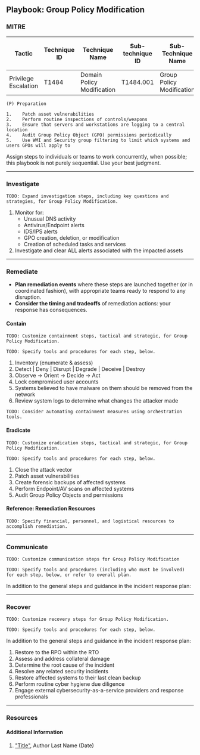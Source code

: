 ## Playbook: Group Policy Modification

### MITRE


| Tactic | Technique ID | Technique Name |Sub-technique ID| Sub-Technique Name | Platforms | Permissions Required |Atomic Red Team Mapping  |
| ------ | ------------ | -------------- |-------| ------------------ |---------- |--------------------- |------------------------ |
|Privilege Escalation|T1484|Domain Policy Modification|T1484.001|Group Policy Modification|Windows|Administrator, User|              |


```
(P) Preparation

1.    Patch asset vulnerabilities
2.    Perform routine inspections of controls/weapons
3.    Ensure that servers and workstations are logging to a central location
4.    Audit Group Policy Object (GPO) permissions periodically
5.    Use WMI and Security group filtering to limit which systems and users GPOs will apply to 
```
  
Assign steps to individuals or teams to work concurrently, when possible; this playbook is not purely sequential. Use your best judgment.

--------------

### Investigate

`TODO: Expand investigation steps, including key questions and strategies, for Group Policy Modification.`

1. Monitor for:
    * Unusual DNS activity
    * Antivirus/Endpoint alerts
    * IDS/IPS alerts
    * GPO creation, deletion, or modification
    * Creation of scheduled tasks and services
2. Investigate and clear ALL alerts associated with the impacted assets


--------------

### Remediate

* **Plan remediation events** where these steps are launched together (or in coordinated fashion), with appropriate teams ready to respond to any disruption.
* **Consider the timing and tradeoffs** of remediation actions: your response has consequences.

#### Contain

`TODO: Customize containment steps, tactical and strategic, for Group Policy Modification.`

`TODO: Specify tools and procedures for each step, below.`

1.    Inventory (enumerate & assess)
2.    Detect | Deny | Disrupt | Degrade | Deceive | Destroy
3.    Observe -> Orient -> Decide -> Act
4.    Lock compromised user accounts
5.    Systems believed to have malware on them should be removed from the network
6.    Review system logs to determine what changes the attacker made

`TODO: Consider automating containment measures using orchestration tools.`

#### Eradicate

`TODO: Customize eradication steps, tactical and strategic, for Group Policy Modification.`

`TODO: Specify tools and procedures for each step, below.`

1.    Close the attack vector
2.    Patch asset vulnerabilities
3.    Create forensic backups of affected systems
4.    Perform Endpoint/AV scans on affected systems
5.    Audit Group Policy Objects and permissions

#### Reference: Remediation Resources

`TODO: Specify financial, personnel, and logistical resources to accomplish remediation.`

--------------

### Communicate

`TODO: Customize communication steps for Group Policy Modification`

`TODO: Specify tools and procedures (including who must be involved) for each step, below, or refer to overall plan.`

In addition to the general steps and guidance in the incident response plan:


  
  

--------------

### Recover

`TODO: Customize recovery steps for Group Policy Modification.`

`TODO: Specify tools and procedures for each step, below.`

In addition to the general steps and guidance in the incident response plan:


1.    Restore to the RPO within the RTO
2.    Assess and address collateral damage
3.    Determine the root cause of the incident
4.    Resolve any related security incidents
5.    Restore affected systems to their last clean backup
6.    Perform routine cyber hygiene due diligence
7.    Engage external cybersecurity-as-a-service providers and response professionals

--------------

### Resources

#### Additional Information

1. <a name="identity-and-access-playbook-ref-1"></a>["Title"](#TODO-url), Author Last Name (Date)

